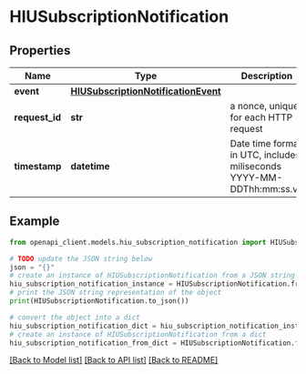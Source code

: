 # HIUSubscriptionNotification


## Properties

Name | Type | Description | Notes
------------ | ------------- | ------------- | -------------
**event** | [**HIUSubscriptionNotificationEvent**](HIUSubscriptionNotificationEvent.md) |  | 
**request_id** | **str** | a nonce, unique for each HTTP request | 
**timestamp** | **datetime** | Date time format in UTC, includes miliseconds YYYY-MM-DDThh:mm:ss.vZ | 

## Example

```python
from openapi_client.models.hiu_subscription_notification import HIUSubscriptionNotification

# TODO update the JSON string below
json = "{}"
# create an instance of HIUSubscriptionNotification from a JSON string
hiu_subscription_notification_instance = HIUSubscriptionNotification.from_json(json)
# print the JSON string representation of the object
print(HIUSubscriptionNotification.to_json())

# convert the object into a dict
hiu_subscription_notification_dict = hiu_subscription_notification_instance.to_dict()
# create an instance of HIUSubscriptionNotification from a dict
hiu_subscription_notification_from_dict = HIUSubscriptionNotification.from_dict(hiu_subscription_notification_dict)
```
[[Back to Model list]](../README.md#documentation-for-models) [[Back to API list]](../README.md#documentation-for-api-endpoints) [[Back to README]](../README.md)


